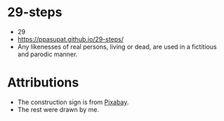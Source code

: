 # 29-steps

* 29
* <https://ppasupat.github.io/29-steps/>
* Any likenesses of real persons, living or dead, are used in a fictitious and parodic manner.

# Attributions

* The construction sign is from [Pixabay](https://pixabay.com/vectors/construction-site-warning-road-sign-910167/).
* The rest were drawn by me.
